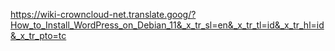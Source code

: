 https://wiki-crowncloud-net.translate.goog/?How_to_Install_WordPress_on_Debian_11&_x_tr_sl=en&_x_tr_tl=id&_x_tr_hl=id&_x_tr_pto=tc
